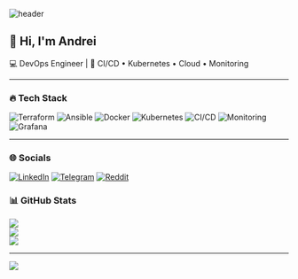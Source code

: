 ![header](https://capsule-render.vercel.app/api?type=waving&color=gradient&height=120&section=header&text=DevOps%20Engineer&fontSize=40&animation=fadeIn)
## 👋 Hi, I'm Andrei 
💻 DevOps Engineer | 🚀 CI/CD • Kubernetes • Cloud • Monitoring

---

### 🔥 Tech Stack
![Terraform](https://img.shields.io/badge/IaC-Terraform-623CE4?logo=terraform)
![Ansible](https://img.shields.io/badge/Automation-Ansible-EE0000?logo=ansible)
![Docker](https://img.shields.io/badge/Containers-Docker-2496ED?logo=docker)
![Kubernetes](https://img.shields.io/badge/Orchestration-Kubernetes-326CE5?logo=kubernetes)
![CI/CD](https://img.shields.io/badge/CI/CD-GitHub_Actions-2088FF?logo=githubactions)
![Monitoring](https://img.shields.io/badge/Monitoring-Prometheus-E6522C?logo=prometheus)
![Grafana](https://img.shields.io/badge/Monitoring-Grafana-F46800?logo=grafana)

---

### 🌐 Socials
[![LinkedIn](https://img.shields.io/badge/LinkedIn-%230077B5.svg?logo=linkedin&logoColor=white)](https://linkedin.com/in/andrei-bychkov-166b14109)
[![Telegram](https://img.shields.io/badge/-telegram-red?color=white&logo=telegram&logoColor=blue)](https://t.me/veneklasen)
[![Reddit](https://img.shields.io/badge/Reddit-%23FF4500.svg?logo=Reddit&logoColor=white)](https://reddit.com/user/veneklasen)

### 📊 GitHub Stats
![](https://github-readme-stats.vercel.app/api?username=AndreyVnk&theme=gruvbox&hide_border=false&include_all_commits=false&count_private=false)<br/>
![](https://github-readme-streak-stats.herokuapp.com/?user=AndreyVnk&theme=gruvbox&hide_border=false)<br/>
![](https://github-readme-stats.vercel.app/api/top-langs/?username=AndreyVnk&theme=gruvbox&hide_border=false&include_all_commits=false&count_private=false&layout=compact)

---
[![](https://visitcount.itsvg.in/api?id=AndreyVnk&icon=6&color=7)](https://visitcount.itsvg.in)

<!-- Proudly created with GPRM ( https://gprm.itsvg.in ) -->
